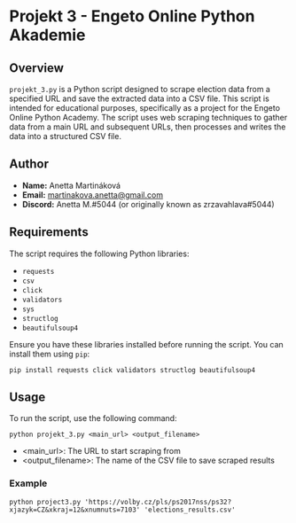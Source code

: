 # Projekt 3 - Engeto Online Python Akademie

## Overview

`projekt_3.py` is a Python script designed to scrape election data from a specified URL and save the extracted data 
into a CSV file. This script is intended for educational purposes, specifically as a project for the Engeto Online 
Python Academy. The script uses web scraping techniques to gather data from a main URL and subsequent URLs, then 
processes and writes the data into a structured CSV file.

## Author

- **Name:** Anetta Martináková
- **Email:** martinakova.anetta@gmail.com
- **Discord:** Anetta M.#5044 (or originally known as zrzavahlava#5044)

## Requirements

The script requires the following Python libraries:

- `requests`
- `csv`
- `click`
- `validators`
- `sys`
- `structlog`
- `beautifulsoup4`

Ensure you have these libraries installed before running the script. You can install them using `pip`:

```commandline
pip install requests click validators structlog beautifulsoup4
```

## Usage

To run the script, use the following command:

```commandline
python projekt_3.py <main_url> <output_filename>
```
- <main_url>: The URL to start scraping from
- <output_filename>: The name of the CSV file to save scraped results

### Example
```commandline
python project3.py 'https://volby.cz/pls/ps2017nss/ps32?xjazyk=CZ&xkraj=12&xnumnuts=7103' 'elections_results.csv'
```